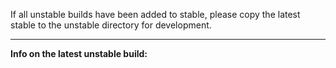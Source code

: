 If all unstable builds have been added to stable, please copy the latest stable to the unstable directory for development.

---

__Info on the latest unstable build:__

